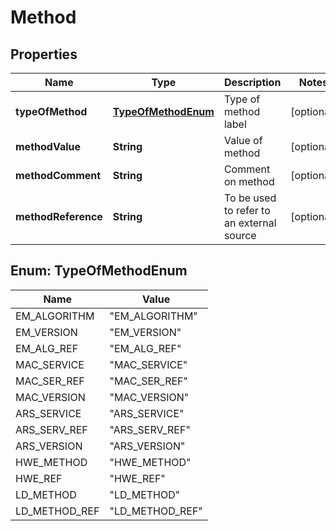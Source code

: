 
# Method

## Properties
Name | Type | Description | Notes
------------ | ------------- | ------------- | -------------
**typeOfMethod** | [**TypeOfMethodEnum**](#TypeOfMethodEnum) | Type of method label |  [optional]
**methodValue** | **String** | Value of method |  [optional]
**methodComment** | **String** | Comment on method |  [optional]
**methodReference** | **String** | To be used to refer to an external source |  [optional]


<a name="TypeOfMethodEnum"></a>
## Enum: TypeOfMethodEnum
Name | Value
---- | -----
EM_ALGORITHM | &quot;EM_ALGORITHM&quot;
EM_VERSION | &quot;EM_VERSION&quot;
EM_ALG_REF | &quot;EM_ALG_REF&quot;
MAC_SERVICE | &quot;MAC_SERVICE&quot;
MAC_SER_REF | &quot;MAC_SER_REF&quot;
MAC_VERSION | &quot;MAC_VERSION&quot;
ARS_SERVICE | &quot;ARS_SERVICE&quot;
ARS_SERV_REF | &quot;ARS_SERV_REF&quot;
ARS_VERSION | &quot;ARS_VERSION&quot;
HWE_METHOD | &quot;HWE_METHOD&quot;
HWE_REF | &quot;HWE_REF&quot;
LD_METHOD | &quot;LD_METHOD&quot;
LD_METHOD_REF | &quot;LD_METHOD_REF&quot;




